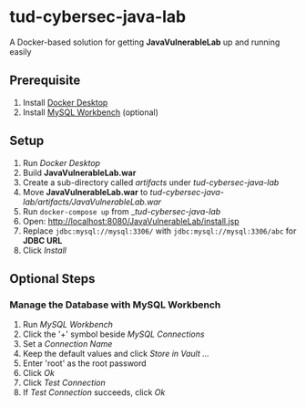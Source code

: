 # tud-cybersec-java-lab
A Docker-based solution for getting __JavaVulnerableLab__ up and running easily

## Prerequisite
1. Install [Docker Desktop](https://www.docker.com/products/docker-desktop/)
2. Install [MySQL Workbench](https://www.mysql.com/products/workbench/) (optional)

## Setup
1. Run _Docker Desktop_
3. Build __JavaVulnerableLab.war__
3. Create a sub-directory called _artifacts_ under _tud-cybersec-java-lab_ 
4. Move __JavaVulnerableLab.war__ to _tud-cybersec-java-lab/artifacts/JavaVulnerableLab.war_
4. Run `docker-compose up` from __tud-cybersec-java-lab_
5. Open: [http://localhost:8080/JavaVulnerableLab/install.jsp](http://localhost:8080/JavaVulnerableLab/install.jsp)
6. Replace `jdbc:mysql://mysql:3306/` with `jdbc:mysql://mysql:3306/abc` for __JDBC URL__
7. Click _Install_

## Optional Steps
### Manage the Database with MySQL Workbench
1. Run _MySQL Workbench_
2. Click the '+' symbol beside _MySQL Connections_
3. Set a _Connection Name_
4. Keep the default values and click _Store in Vault ..._
5. Enter 'root' as the root password
6. Click _Ok_
7. Click _Test Connection_
8. If _Test Connection_ succeeds, click _Ok_